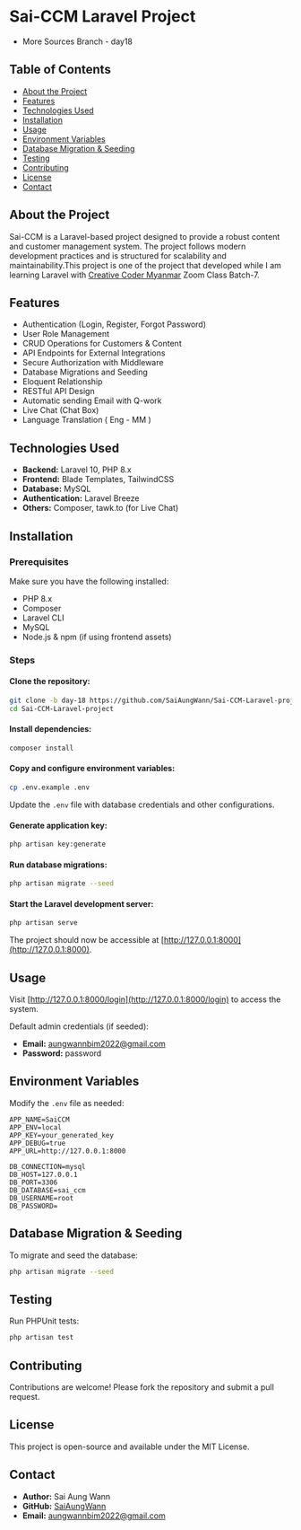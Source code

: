 # Sai-CCM Laravel Project

- More Sources Branch - day18

## Table of Contents

- [About the Project](#about-the-project)
- [Features](#features)
- [Technologies Used](#technologies-used)
- [Installation](#installation)
- [Usage](#usage)
- [Environment Variables](#environment-variables)
- [Database Migration & Seeding](#database-migration--seeding)
- [Testing](#testing)
- [Contributing](#contributing)
- [License](#license)
- [Contact](#contact)

## About the Project

Sai-CCM is a Laravel-based project designed to provide a robust content and customer management system. The project follows modern development practices and is structured for scalability and maintainability.This project is one of the project that developed while I am learning Laravel with [Creative Coder Myanmar](https://creativecodermm.com/) Zoom Class Batch-7.

## Features

- Authentication (Login, Register, Forgot Password)
- User Role Management
- CRUD Operations for Customers & Content
- API Endpoints for External Integrations
- Secure Authorization with Middleware
- Database Migrations and Seeding
- Eloquent Relationship
- RESTful API Design
- Automatic sending Email with Q-work
- Live Chat (Chat Box)
- Language Translation ( Eng - MM )

## Technologies Used

- **Backend:** Laravel 10, PHP 8.x
- **Frontend:** Blade Templates, TailwindCSS
- **Database:** MySQL
- **Authentication:** Laravel Breeze
- **Others:** Composer, tawk.to (for Live Chat)

## Installation

### Prerequisites

Make sure you have the following installed:

- PHP 8.x
- Composer
- Laravel CLI
- MySQL
- Node.js & npm (if using frontend assets)

### Steps

#### Clone the repository:
```sh
git clone -b day-18 https://github.com/SaiAungWann/Sai-CCM-Laravel-project.git
cd Sai-CCM-Laravel-project
```

#### Install dependencies:
```sh
composer install
```

#### Copy and configure environment variables:
```sh
cp .env.example .env
```
Update the `.env` file with database credentials and other configurations.

#### Generate application key:
```sh
php artisan key:generate
```

#### Run database migrations:
```sh
php artisan migrate --seed
```

#### Start the Laravel development server:
```sh
php artisan serve
```

The project should now be accessible at [http://127.0.0.1:8000](http://127.0.0.1:8000).

## Usage

Visit [http://127.0.0.1:8000/login](http://127.0.0.1:8000/login) to access the system.

Default admin credentials (if seeded):
- **Email:** aungwannbim2022@gmail.com
- **Password:** password

## Environment Variables

Modify the `.env` file as needed:
```env
APP_NAME=SaiCCM
APP_ENV=local
APP_KEY=your_generated_key
APP_DEBUG=true
APP_URL=http://127.0.0.1:8000

DB_CONNECTION=mysql
DB_HOST=127.0.0.1
DB_PORT=3306
DB_DATABASE=sai_ccm
DB_USERNAME=root
DB_PASSWORD=
```

## Database Migration & Seeding

To migrate and seed the database:
```sh
php artisan migrate --seed
```

## Testing

Run PHPUnit tests:
```sh
php artisan test
```

## Contributing

Contributions are welcome! Please fork the repository and submit a pull request.

## License

This project is open-source and available under the MIT License.

## Contact

- **Author:** Sai Aung Wann  
- **GitHub:** [SaiAungWann](https://github.com/SaiAungWann)  
- **Email:** aungwannbim2022@gmail.com
